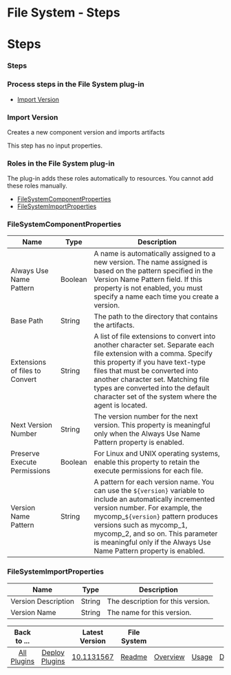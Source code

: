 
File System - Steps
===================

# Steps



### Steps




 



### Process steps in the File System plug-in


* [Import Version](#import_version)




### Import Version


Creates a new component version and imports artifacts


This step has no input properties.




### Roles in the File System plug-in


The plug-in adds these roles automatically to resources. You cannot add these roles manually.



* [FileSystemComponentProperties](#filesystemcomponentproperties_role)
* [FileSystemImportProperties](#filesystemimportproperties_role)



### FileSystemComponentProperties




| Name | Type | Description |
| --- | --- | --- |
| Always Use Name Pattern | Boolean | A name is automatically assigned to a new version. The name assigned is based on the pattern specified in the Version Name Pattern field. If this property is not enabled, you must specify a name each time you create a version. |
| Base Path | String | The path to the directory that contains the artifacts. |
| Extensions of files to Convert | String | A list of file extensions to convert into another character set. Separate each file extension with a comma. Specify this property if you have text-type files that must be converted into another character set. Matching file types are converted into the default character set of the system where the agent is located. |
| Next Version Number | String | The version number for the next version. This property is meaningful only when the Always Use Name Pattern property is enabled. |
| Preserve Execute Permissions | Boolean | For Linux and UNIX operating systems, enable this property to retain the execute permissions for each file. |
| Version Name Pattern | String | A pattern for each version name. You can use the ``${version}`` variable to include an automatically incremented version number. For example, the mycomp\_``${version}`` pattern produces versions such as mycomp\_1, mycomp\_2, and so on. This parameter is meaningful only if the Always Use Name Pattern property is enabled. |


### FileSystemImportProperties




| Name | Type | Description |
| --- | --- | --- |
| Version Description | String | The description for this version. |
| Version Name | String | The name for this version. |





|Back to ...||Latest Version|File System ||||
| :---: | :---: | :---: | :---: | :---: | :---: | :---: |
|[All Plugins](../../index.md)|[Deploy Plugins](../README.md)|[10.1131567]()|[Readme](README.md)|[Overview](overview.md)|[Usage](usage.md)|[Downloads](downloads.md)|
